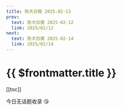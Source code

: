 ```yaml
---
title: 败犬日报 2025-02-13
prev:
  text: 败犬日报 2025-02-12
  link: 2025/02/12
next:
  text: 败犬日报 2025-02-14
  link: 2025/02/14
---
```


# {{ $frontmatter.title }}

[[toc]]

今日无话题收录 :kissing_heart:
